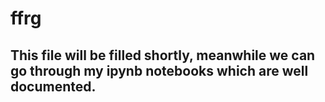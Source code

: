 # ffrg
## This file will be filled shortly, meanwhile we can go through my ipynb notebooks which are well documented.
